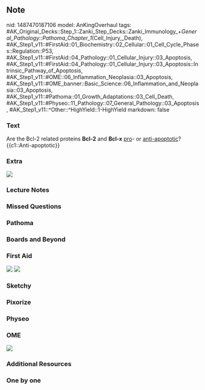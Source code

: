 ## Note
nid: 1487470187106
model: AnKingOverhaul
tags: #AK_Original_Decks::Step_1::Zanki_Step_Decks::Zanki_Immunology_+_General_Pathology::Pathoma_Chapter_1_(Cell_Injury,_Death), #AK_Step1_v11::#FirstAid::01_Biochemistry::02_Cellular::01_Cell_Cycle_Phases::Regulation::P53, #AK_Step1_v11::#FirstAid::04_Pathology::01_Cellular_Injury::03_Apoptosis, #AK_Step1_v11::#FirstAid::04_Pathology::01_Cellular_Injury::03_Apoptosis::Intrinsic_Pathway_of_Apoptosis, #AK_Step1_v11::#OME::06_Inflammation_Neoplasia::03_Apoptosis, #AK_Step1_v11::#OME_banner::Basic_Science::06_Inflammation_and_Neoplasia::03_Apoptosis, #AK_Step1_v11::#Pathoma::01_Growth_Adaptations::03_Cell_Death, #AK_Step1_v11::#Physeo::11_Pathology::07_General_Pathology::03_Apoptosis, #AK_Step1_v11::^Other::^HighYield::1-HighYield
markdown: false

### Text
<div>
  <div>
    Are the Bcl-2 related proteins <b>Bcl-2</b> and <b>Bcl-x</b>
    <u>pro</u><i>-</i> or <u>anti-apoptotic</u>?
  </div>
  <div>
    {{c1::Anti-apoptotic}}
  </div>
</div>

### Extra
<img src="paste-427525339611457.jpg">

### Lecture Notes


### Missed Questions


### Pathoma


### Boards and Beyond


### First Aid
<img src="tmprHHbXc.png"> <img src="tmpCAIsLP.png">

### Sketchy


### Pixorize


### Physeo


### OME
<div class="ome-widget">
  <a href=
  "https://onlinemeded.org/spa/inflammation-and-neoplasia/apoptosis/acquire?ref=anki">
  <img src="_OME_AnkiFlashcards_Lesson_4.png"></a>
</div>

### Additional Resources


### One by one

